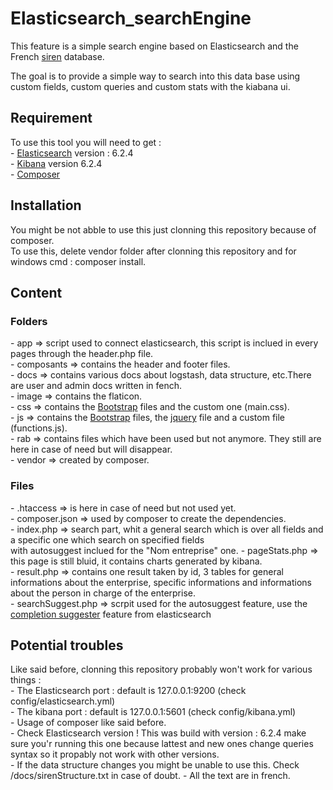 # Elasticsearch_searchEngine

<p>This feature is a simple search engine based on Elasticsearch and the French <a href="http://www.data.gouv.fr/fr/datasets/base-sirene-des-entreprises-et-de-leurs-etablissements-siren-siret/">siren</a> database.

The goal is to provide a simple way to search into this data base using custom fields, custom queries and custom stats with the kiabana ui.
</p>

<h2>Requirement</h2>
<p>
  To use this tool you will need to get :<br>
  - <a href="https://www.elastic.co/downloads/elasticsearch">Elasticsearch</a> version : 6.2.4<br>
  - <a href="https://www.elastic.co/downloads/kibana">Kibana</a> version 6.2.4<br>
  - <a href="https://getcomposer.org">Composer</a> 
</p>

<h2>Installation</h2>
<p>
  You might be not abble to use this just clonning this repository because of composer.<br>
  To use this, delete vendor folder after clonning this repository and for windows cmd : composer install.<br>
</p>

<h2>Content</h2>
  <h3>Folders</h3>
  <p>
    - app => script used to connect elasticsearch, this script is inclued in every pages through the header.php file.<br>
    - composants => contains the header and footer files.<br>
    - docs => contains various docs about logstash, data structure, etc.There are user and admin docs written in fench.<br>
    - image => contains the flaticon.<br>
    - css => contains the <a href="https://getbootstrap.com">Bootstrap</a> files and the custom one (main.css).<br>
    - js => contains the <a href="https://getbootstrap.com">Bootstrap</a> files, the <a href="https://jquery.com">jquery</a> file and a custom file (functions.js).<br>
    - rab => contains files which have been used but not anymore. They still are here in case of need but will disappear.<br>
    - vendor => created by composer.<br>
  </p>
  <h3>Files</h3>
  <p>
    - .htaccess => is here in case of need but not used yet.<br>
    - composer.json => used by composer to create the dependencies.<br>
    - index.php => search part, whit a general search which is over all fields and a specific one which search on specified fields <br>
      with autosuggest inclued for the "Nom entreprise" one.
    - pageStats.php => this page is still bluid, it contains charts generated by kibana.<br>
    - result.php => contains one result taken by id, 3 tables for general informations about the enterprise, specific informations and informations about the person in charge of the enterprise.<br>
    - searchSuggest.php => scrpit used for the autosuggest feature, use the <a href="https://www.elastic.co/guide/en/elasticsearch/reference/current/search-suggesters-completion.html">completion suggester</a> feature from elasticsearch
  </p>
  
<h2>Potential troubles</h2>
<p>
  Like said before, clonning this repository probably won't work for various things :<br>
    - The Elasticsearch port : default is 127.0.0.1:9200 (check config/elasticsearch.yml)<br>
    - The kibana port : default is 127.0.0.1:5601 (check config/kibana.yml)<br>
    - Usage of composer like said before.<br>
    - Check Elasticsearch version ! This was build with version : 6.2.4 make sure you'r running this one because lattest and new ones change queries syntax so it propably not work with other versions.<br>
    - If the data structure changes you might be unable to use this. Check /docs/sirenStructure.txt in case of doubt.
    - All the text are in french.
</p>
  
